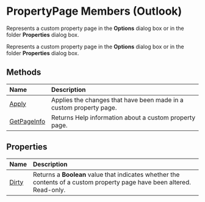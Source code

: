 
# PropertyPage Members (Outlook)
Represents a custom property page in the  **Options** dialog box or in the folder **Properties** dialog box.

Represents a custom property page in the  **Options** dialog box or in the folder **Properties** dialog box.


## Methods



|**Name**|**Description**|
|:-----|:-----|
|[Apply](fdb35048-2471-4402-8137-c75994680b3c.md)|Applies the changes that have been made in a custom property page.|
|[GetPageInfo](39243864-a81a-eaa6-965d-c1a5ac5ac781.md)|Returns Help information about a custom property page.|

## Properties



|**Name**|**Description**|
|:-----|:-----|
|[Dirty](fb654f40-9b80-654c-395a-811923dfb903.md)|Returns a  **Boolean** value that indicates whether the contents of a custom property page have been altered. Read-only.|
